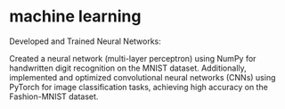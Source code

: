 # machine learning
Developed and Trained Neural Networks:

Created a neural network (multi-layer perceptron) using NumPy for handwritten digit recognition on the MNIST dataset. Additionally, implemented and optimized convolutional neural networks (CNNs) using PyTorch for image classification tasks, achieving high accuracy on the Fashion-MNIST dataset.
